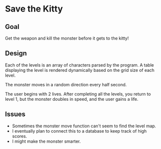 Save the Kitty
==============

## Goal

Get the weapon and kill the monster before it gets to the kitty! 

## Design

Each of the levels is an array of characters parsed by the program. A table displaying the level is rendered dynamically based on the grid size of each level.

The monster moves in a random direction every half second.

The user begins with 2 lives. After completing all the levels, you return to level 1, but the monster doubles in speed, and the user gains a life.

## Issues

* Sometimes the monster move function can't seem to find the level map.
* I eventually plan to connect this to a database to keep track of high scores.
* I might make the monster smarter.